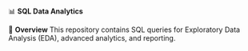 📊 **SQL Data Analytics**

📌 **Overview** This repository contains SQL queries for Exploratory Data Analysis (EDA), advanced analytics, and reporting.
